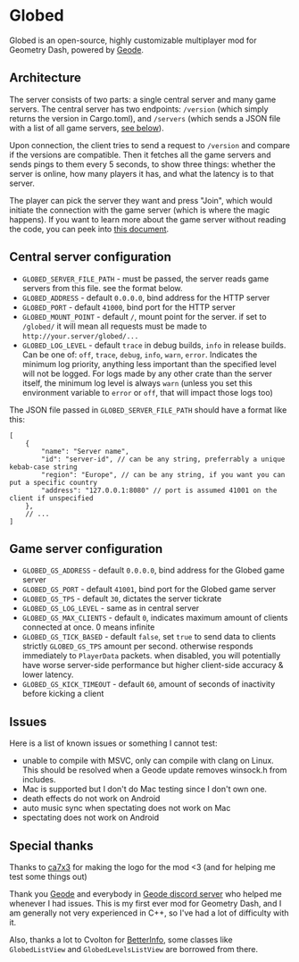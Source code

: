 # Globed

Globed is an open-source, highly customizable multiplayer mod for Geometry Dash, powered by [Geode](https://geode-sdk.org/).

## Architecture

The server consists of two parts: a single central server and many game servers. The central server has two endpoints: `/version` (which simply returns the version in Cargo.toml), and `/servers` (which sends a JSON file with a list of all game servers, [see below](#central-server-configuration)).

Upon connection, the client tries to send a request to `/version` and compare if the versions are compatible. Then it fetches all the game servers and sends pings to them every 5 seconds, to show three things: whether the server is online, how many players it has, and what the latency is to that server.

The player can pick the server they want and press "Join", which would initiate the connection with the game server (which is where the magic happens). If you want to learn more about the game server without reading the code, you can peek into [this document](server/game/protocol.md).

## Central server configuration

* `GLOBED_SERVER_FILE_PATH` - must be passed, the server reads game servers from this file. see the format below.
* `GLOBED_ADDRESS` - default `0.0.0.0`, bind address for the HTTP server
* `GLOBED_PORT` - default `41000`, bind port for the HTTP server
* `GLOBED_MOUNT_POINT` - default `/`, mount point for the server. if set to `/globed/` it will mean all requests must be made to `http://your.server/globed/...`
* `GLOBED_LOG_LEVEL` - default `trace` in debug builds, `info` in release builds. Can be one of: `off`, `trace`, `debug`, `info`, `warn`, `error`. Indicates the minimum log priority, anything less important than the specified level will not be logged. For logs made by any other crate than the server itself, the minimum log level is always `warn` (unless you set this environment variable to `error` or `off`, that will impact those logs too)

The JSON file passed in `GLOBED_SERVER_FILE_PATH` should have a format like this:

```json5
[
    {
        "name": "Server name",
        "id": "server-id", // can be any string, preferrably a unique kebab-case string
        "region": "Europe", // can be any string, if you want you can put a specific country
        "address": "127.0.0.1:8080" // port is assumed 41001 on the client if unspecified
    },
    // ...
]
```

## Game server configuration

* `GLOBED_GS_ADDRESS` - default `0.0.0.0`, bind address for the Globed game server
* `GLOBED_GS_PORT` - default `41001`, bind port for the Globed game server
* `GLOBED_GS_TPS` - default `30`, dictates the server tickrate
* `GLOBED_GS_LOG_LEVEL` - same as in central server
* `GLOBED_GS_MAX_CLIENTS` - default `0`, indicates maximum amount of clients connected at once. 0 means infinite
* `GLOBED_GS_TICK_BASED` - default `false`, set `true` to send data to clients strictly `GLOBED_GS_TPS` amount per second. otherwise responds immediately to `PlayerData` packets. when disabled, you will potentially have worse server-side performance but higher client-side accuracy & lower latency.
* `GLOBED_GS_KICK_TIMEOUT` - default `60`, amount of seconds of inactivity before kicking a client

## Issues

Here is a list of known issues or something I cannot test:

* unable to compile with MSVC, only can compile with clang on Linux. This should be resolved when a Geode update removes winsock.h from includes.
* Mac is supported but I don't do Mac testing since I don't own one.
* death effects do not work on Android
* auto music sync when spectating does not work on Mac
* spectating does not work on Android

## Special thanks

Thanks to [ca7x3](https://twitter.com/ca7x3) for making the logo for the mod <3 (and for helping me test some things out)

Thank you [Geode](https://geode-sdk.org/) and everybody in [Geode discord server](https://discord.gg/9e43WMKzhp) who helped me whenever I had issues. This is my first ever mod for Geometry Dash, and I am generally not very experienced in C++, so I've had a lot of difficulty with it.

Also, thanks a lot to Cvolton for [BetterInfo](https://github.com/Cvolton/betterinfo-geode), some classes like `GlobedListView` and `GlobedLevelsListView` are borrowed from there.